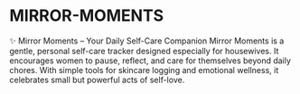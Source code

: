 # MIRROR-MOMENTS
✨ Mirror Moments – Your Daily Self-Care Companion Mirror Moments is a gentle, personal self-care tracker designed especially for housewives. It encourages women to pause, reflect, and care for themselves beyond daily chores. With simple tools for skincare logging and emotional wellness, it celebrates small but powerful acts of self-love.
